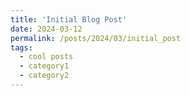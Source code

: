 ```yaml
---
title: 'Initial Blog Post'
date: 2024-03-12
permalink: /posts/2024/03/initial_post
tags:
  - cool posts
  - category1
  - category2
---
```


